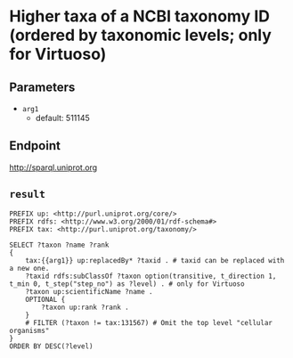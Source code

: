 # Higher taxa of a NCBI taxonomy ID (ordered by taxonomic levels; only for Virtuoso)

## Parameters
* `arg1`
  * default: 511145

## Endpoint
http://sparql.uniprot.org

## `result`

```sparql
PREFIX up: <http://purl.uniprot.org/core/>
PREFIX rdfs: <http://www.w3.org/2000/01/rdf-schema#>
PREFIX tax: <http://purl.uniprot.org/taxonomy/>

SELECT ?taxon ?name ?rank
{
    tax:{{arg1}} up:replacedBy* ?taxid . # taxid can be replaced with a new one.
    ?taxid rdfs:subClassOf ?taxon option(transitive, t_direction 1, t_min 0, t_step("step_no") as ?level) . # only for Virtuoso
    ?taxon up:scientificName ?name .
    OPTIONAL {
        ?taxon up:rank ?rank .
    }
    # FILTER (?taxon != tax:131567) # Omit the top level "cellular organisms"
}
ORDER BY DESC(?level)


```
